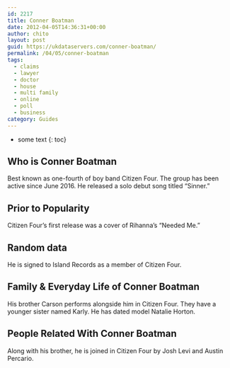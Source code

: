 ```yaml
---
id: 2217
title: Conner Boatman
date: 2012-04-05T14:36:31+00:00
author: chito
layout: post
guid: https://ukdataservers.com/conner-boatman/
permalink: /04/05/conner-boatman
tags:
  - claims
  - lawyer
  - doctor
  - house
  - multi family
  - online
  - poll
  - business
category: Guides
---
```


* some text
{: toc}


## Who is  Conner Boatman
                  
                  
                  
Best known as one-fourth of boy band Citizen Four. The group has been active since June 2016. He released a solo debut song titled &#8220;Sinner.&#8221; 
                  
                
                
                
## Prior to Popularity 
                  
                  
                  
Citizen Four&#8217;s first release was a cover of Rihanna&#8217;s &#8220;Needed Me.&#8221;
                  
                
                
                
## Random data 
                  
                  
                  
He is signed to Island Records as a member of Citizen Four.
                  
                
                
                
## Family & Everyday Life of Conner Boatman
                  
                  
                  
His brother Carson performs alongside him in Citizen Four. They have a younger sister named Karly. He has dated model Natalie Horton.
                  
                
                
                
## People Related With  Conner Boatman
                  
                  
                  
Along with his brother, he is joined in Citizen Four by Josh Levi and Austin Percario.
                  
                
              
            
          
          
          
    
    
  
